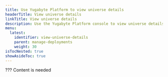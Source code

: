 ```yaml
---
title: Use Yugabyte Platform to view universe details
headerTitle: View universe details
linkTitle: View universe details
description: Use the Yugabyte Platform console to view universe details.
menu:
  latest:
    identifier: view-universe-details
    parent: manage-deployments
    weight: 30
isTocNested: true
showAsideToc: true
---
```


??? Content is needed
